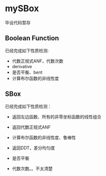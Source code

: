 # mySBox
 毕设代码暂存

## Boolean Function  
已经完成如下性质检测:  

- 代数正规式ANF，代数次数
- derivative
- 是否平衡、bent
- 计算布尔函数的非线性度


## SBox
已经完成如下性质检测：

- 返回左边函数、所有的非零坐标函数的线性组合
- 返回代数正规式ANF
- 计算布尔函数的非线性度、鲁棒性
- 返回DDT，差分均匀度
- 是否平衡

- 代数次数。。不太清楚